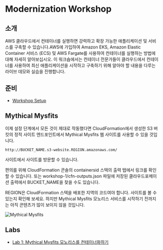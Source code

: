 
# Modernization Workshop

## 소개

AWS 클라우드에서 컨테이너를 실행하면 강력하고 확장 가능한 애플리케이션 및 서비스를 구축할 수 있습니다.AWS에 가입하여 Amazon EKS, Amazon Elastic Container 서비스 (ECS) 및 AWS Fargate를 사용하여 컨테이너를 실행하는 방법에 대해 자세히 알아보십시오. 이 워크숍에서는 컨테이너 전문가들이 클라우드에서 컨테이너를 사용하여 최신 애플리케이션을 시작하고 구축하기 위해 알아야 할 내용을 다루는 라이브 데모와 실습을 진행합니다.

## 준비

- [Workshop Setup](02.Setup.md)

## Mythical Mysfits

이제 설정 단계에서 모든 것이 제대로 작동했다면 CloudFormation에서 생성한 S3 버킷의 정적 사이트 엔드포인트에서 Mythical Mysfits 웹 사이트를 사용할 수 있을 것입니다.

`http://BUCKET_NAME.s3-website.REGION.amazonaws.com/`

사이트에서 사이트를 방문할 수 있습니다.

편의를 위해 CloudFormation 콘솔의 containersid 스택의 출력 탭에서 링크를 확인할 수 있습니다. 또는 workshop-1/cfn-outputs.json 파일에 저장된 클라우드포메이션 출력에서 BUCKET_NAME을 찾을 수도 있습니다.

REGION은 CloudFormation 스택을 배포한 지역의 코드여야 합니다. 사이트를 볼 수 있는지 확인해 보세요. 하지만 Mythical Mysfits 모노리스 서비스를 시작하기 전까지는 아직 콘텐츠가 많이 보이지 않을 것입니다.

![Mythical Mysfits](https://static.us-east-1.prod.workshops.aws/5aca20e9-0109-4e7f-a06d-55c2074a2de7/static/images/00-website.png?Key-Pair-Id=K36Q2WVO3JP7QD&Policy=eyJTdGF0ZW1lbnQiOlt7IlJlc291cmNlIjoiaHR0cHM6Ly9zdGF0aWMudXMtZWFzdC0xLnByb2Qud29ya3Nob3BzLmF3cy81YWNhMjBlOS0wMTA5LTRlN2YtYTA2ZC01NWMyMDc0YTJkZTcvKiIsIkNvbmRpdGlvbiI6eyJEYXRlTGVzc1RoYW4iOnsiQVdTOkVwb2NoVGltZSI6MTY5ODAyMTIzN319fV19&Signature=FvdcsvTaXJXquk4SgRSZqsb5y1OrsXQBcAelPROiC7HAXATl3n1NHF-ecxf-i0gj9GzgczE3OI7v6bPaTStMWV4ydYCRCk1pj8XA2p9GPCNHPEqEjr0c4M49pyoLGqsKG0sHTjxbT3UtxjgSAf9jHF4XVe%7E7RMJ5FmQIqJm1e9K5h6R6W1Zei7ZH9IWMf3B-k%7ESFPdU44ntykruCh1dF5awe68-pidB6ExmK8PLiw%7EK3xfRqrAfBAeebx8NcfcGGczySH0G2QFLGDBQMZeKeiyOMoPA9S1txth5Xz9eAh5MCTq9tAChKDeryDpG0U5U8zomzKm2IA7Gc%7EXgJfakTDw__)

## Labs

- [Lab 1: Mythical Mysfits 모노리스를 컨테이너화하기](./03.Lab1.md)
